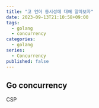 ```yaml
---
title: "고 언어 동시성에 대해 알아보자"
date: 2023-09-13T21:10:58+09:00
tags:
  - golang
  - concurrency
categories:
  - golang
series:
  - Concurrency
published: false
---
```


## Go concurrency

CSP